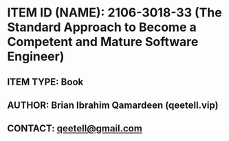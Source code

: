 ITEM ID (NAME): 2106-3018-33 (The Standard Approach to Become a Competent and Mature Software Engineer)
=======================================================================================================

ITEM TYPE: Book
---------------
AUTHOR: Brian Ibrahim Qamardeen (qeetell.vip)
---------------------------------------------
CONTACT: qeetell@gmail.com
--------------------------
